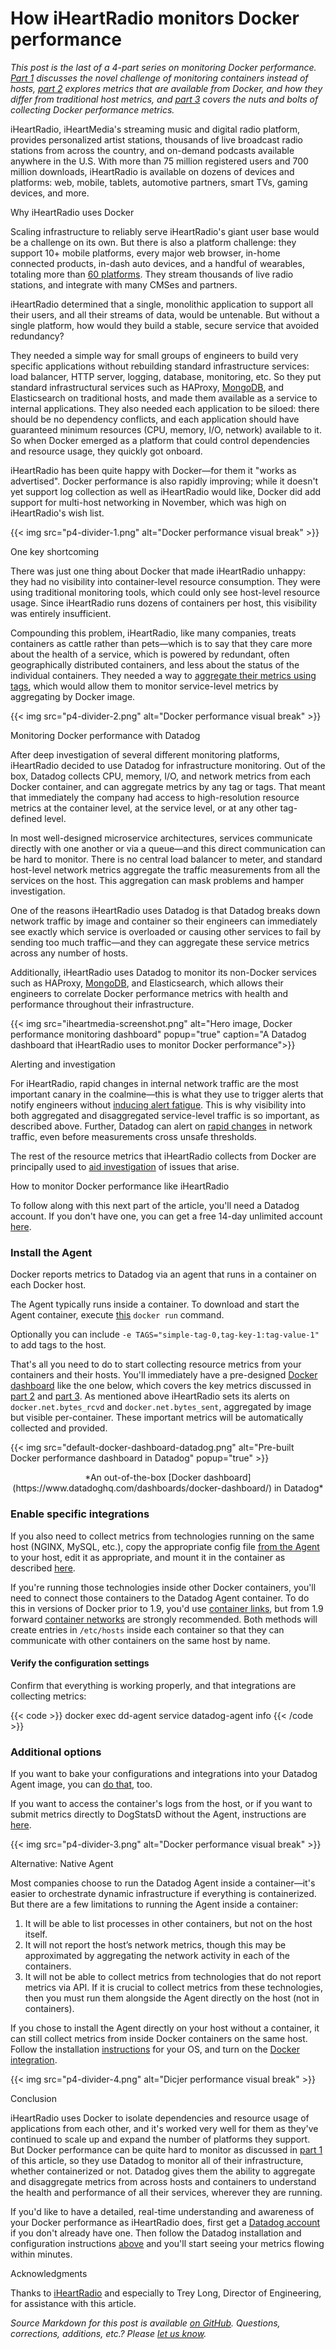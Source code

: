 # How iHeartRadio monitors Docker performance


*This post is the last of a 4-part series on monitoring Docker performance. [Part 1](/blog/the-docker-monitoring-problem) discusses the novel challenge of monitoring containers instead of hosts, [part 2](/blog/how-to-monitor-docker-resource-metrics/) explores metrics that are available from Docker, and how they differ from traditional host metrics, and [part 3](/blog/how-to-collect-docker-metrics/) covers the nuts and bolts of collecting Docker performance metrics.*

iHeartRadio, iHeartMedia's streaming music and digital radio platform, provides personalized artist stations, thousands of live broadcast radio stations from across the country, and on-demand podcasts available anywhere in the U.S. With more than 75 million registered users and 700 million downloads, iHeartRadio is available on dozens of devices and platforms: web, mobile, tablets, automotive partners, smart TVs, gaming devices, and more.

Why iHeartRadio uses Docker


Scaling infrastructure to reliably serve iHeartRadio's giant user base would be a challenge on its own. But there is also a platform challenge: they support 10+ mobile platforms, every major web browser, in-home connected products, in-dash auto devices, and a handful of wearables, totaling more than [60 platforms](https://en.wikipedia.org/wiki/IHeartRadio#Availability_and_Supported_Devices). They stream thousands of live radio stations, and integrate with many CMSes and partners.

iHeartRadio determined that a single, monolithic application to support all their users, and all their streams of data, would be untenable. But without a single platform, how would they build a stable, secure service that avoided redundancy?

They needed a simple way for small groups of engineers to build very specific applications without rebuilding standard infrastructure services: load balancer, HTTP server, logging, database, monitoring, etc. So they put standard infrastructural services such as HAProxy, [MongoDB](/blog/monitoring-mongodb-performance-metrics-wiredtiger/), and Elasticsearch on traditional hosts, and made them available as a service to internal applications. They also needed each application to be siloed: there should be no dependency conflicts, and each application should have guaranteed minimum resources (CPU, memory, I/O, network) available to it. So when Docker emerged as a platform that could control dependencies and resource usage, they quickly got onboard.

iHeartRadio has been quite happy with Docker—for them it "works as advertised". Docker performance is also rapidly improving; while it doesn't yet support log collection as well as iHeartRadio would like, Docker did add support for multi-host networking in November, which was high on iHeartRadio's wish list.

{{< img src="p4-divider-1.png" alt="Docker performance visual break" >}}

One key shortcoming


There was just one thing about Docker that made iHeartRadio unhappy: they had no visibility into container-level resource consumption. They were using traditional monitoring tools, which could only see host-level resource usage. Since iHeartRadio runs dozens of containers per host, this visibility was entirely insufficient.

Compounding this problem, iHeartRadio, like many companies, treats containers as cattle rather than pets—which is to say that they care more about the health of a service, which is powered by redundant, often geographically distributed containers, and less about the status of the individual containers. They needed a way to [aggregate their metrics using tags](/blog/the-docker-monitoring-problem/#tags), which would allow them to monitor service-level metrics by aggregating by Docker image.

{{< img src="p4-divider-2.png" alt="Docker performance visual break" >}}

Monitoring Docker performance with Datadog


After deep investigation of several different monitoring platforms, iHeartRadio decided to use Datadog for infrastructure monitoring. Out of the box, Datadog collects CPU, memory, I/O, and network metrics from each Docker container, and can aggregate metrics by any tag or tags. That meant that immediately the company had access to high-resolution resource metrics at the container level, at the service level, or at any other tag-defined level.

In most well-designed microservice architectures, services communicate directly with one another or via a queue—and this direct communication can be hard to monitor. There is no central load balancer to meter, and standard host-level network metrics aggregate the traffic measurements from all the services on the host. This aggregation can mask problems and hamper investigation.

One of the reasons iHeartRadio uses Datadog is that Datadog breaks down network traffic by image and container so their engineers can immediately see exactly which service is overloaded or causing other services to fail by sending too much traffic—and they can aggregate these service metrics across any number of hosts.

Additionally, iHeartRadio uses Datadog to monitor its non-Docker services such as HAProxy, [MongoDB](/blog/monitoring-mongodb-performance-metrics-wiredtiger/), and Elasticsearch, which allows their engineers to correlate Docker performance metrics with health and performance throughout their infrastructure.

{{< img src="iheartmedia-screenshot.png" alt="Hero image, Docker performance monitoring dashboard" popup="true" caption="A Datadog dashboard that iHeartRadio uses to monitor Docker performance">}}



Alerting and investigation


For iHeartRadio, rapid changes in internal network traffic are the most important canary in the coalmine—this is what they use to trigger alerts that notify engineers without [inducing alert fatigue](/blog/monitoring-101-alerting/). This is why visibility into both aggregated and disaggregated service-level traffic is so important, as described above. Further, Datadog can alert on [rapid changes](https://www.datadoghq.com/alerts/) in network traffic, even before measurements cross unsafe thresholds.

The rest of the resource metrics that iHeartRadio collects from Docker are principally used to [aid investigation](/blog/monitoring-101-investigation/) of issues that arise.

How to monitor Docker performance like iHeartRadio


To follow along with this next part of the article, you'll need a Datadog account. If you don't have one, you can get a free 14-day unlimited account [here](https://app.datadoghq.com/signup).

### Install the Agent


Docker reports metrics to Datadog via an agent that runs in a container on each Docker host.

The Agent typically runs inside a container. To download and start the Agent container, execute [this](https://app.datadoghq.com/account/settings#agent/docker) `docker run` command.

Optionally you can include `-e TAGS="simple-tag-0,tag-key-1:tag-value-1"` to add tags to the host.

That's all you need to do to start collecting resource metrics from your containers and their hosts. You'll immediately have a pre-designed [Docker dashboard](https://www.datadoghq.com/dashboards/docker-dashboard/) like the one below, which covers the key metrics discussed in [part 2](/blog/how-to-monitor-docker-resource-metrics/) and [part 3](/blog/how-to-collect-docker-metrics/). As mentioned above iHeartRadio sets its alerts on `docker.net.bytes_rcvd` and `docker.net.bytes_sent`, aggregated by image but visible per-container. These important metrics will be automatically collected and provided.

{{< img src="default-docker-dashboard-datadog.png" alt="Pre-built Docker performance dashboard in Datadog" popup="true" >}}

<center>
*An out-of-the-box [Docker dashboard](https://www.datadoghq.com/dashboards/docker-dashboard/) in Datadog*
</center>


### Enable specific integrations


If you also need to collect metrics from technologies running on the same host (NGINX, MySQL, etc.), copy the appropriate config file [from the Agent](https://github.com/DataDog/dd-agent/tree/master/conf.d) to your host, edit it as appropriate, and mount it in the container as described [here](https://github.com/DataDog/docker-dd-agent#enabling-integrations).

If you're running those technologies inside other Docker containers, you'll need to connect those containers to the Datadog Agent container. To do this in versions of Docker prior to 1.9, you'd use [container links](http://docs.docker.com/engine/userguide/networking/default_network/dockerlinks/), but from 1.9 forward [container networks](http://docs.docker.com/engine/userguide/networking/work-with-networks/#connect-containers) are strongly recommended. Both methods will create entries in `/etc/hosts` inside each container so that they can communicate with other containers on the same host by name.

#### Verify the configuration settings


Confirm that everything is working properly, and that integrations are collecting metrics:



{{< code >}}
docker exec dd-agent service datadog-agent info
{{< /code >}}





### Additional options


If you want to bake your configurations and integrations into your Datadog Agent image, you can [do that](https://github.com/DataDog/docker-dd-agent#build-an-image), too.

If you want to access the container's logs from the host, or if you want to submit metrics directly to DogStatsD without the Agent, instructions are [here](https://github.com/DataDog/docker-dd-agent#logs).

{{< img src="p4-divider-3.png" alt="Docker performance visual break" >}}

Alternative: Native Agent


Most companies choose to run the Datadog Agent inside a container—it's easier to orchestrate dynamic infrastructure if everything is containerized. But there are a few limitations to running the Agent inside a container:

1. It will be able to list processes in other containers, but not on the host itself.
2. It will not report the host’s network metrics, though this may be approximated by aggregating the network activity in each of the containers.
3. It will not be able to collect metrics from technologies that do not report metrics via API. If it is crucial to collect metrics from these technologies, then you must run them alongside the Agent directly on the host (not in containers).

If you chose to install the Agent directly on your host without a container, it can still collect metrics from inside Docker containers on the same host. Follow the installation [instructions](https://app.datadoghq.com/account/settings#agent) for your OS, and turn on the [Docker integration](https://app.datadoghq.com/account/settings#integrations/docker).

{{< img src="p4-divider-4.png" alt="Dicjer performance visual break" >}}

Conclusion


iHeartRadio uses Docker to isolate dependencies and resource usage of applications from each other, and it's worked very well for them as they've continued to scale up and expand the number of platforms they support. But Docker performance can be quite hard to monitor as discussed in [part 1](/blog/the-docker-monitoring-problem) of this article, so they use Datadog to monitor all of their infrastructure, whether containerized or not. Datadog gives them the ability to aggregate and disaggregate metrics from across hosts and containers to understand the health and performance of all their services, wherever they are running.

If you'd like to have a detailed, real-time understanding and awareness of your Docker performance as iHeartRadio does, first get a <a href="#" class="sign-up-trigger">Datadog account</a> if you don't already have one. Then follow the Datadog installation and configuration instructions [above](#install-the-agent) and you'll start seeing your metrics flowing within minutes.

Acknowledgments


Thanks to [iHeartRadio](http://www.iheart.com/) and especially to Trey Long, Director of Engineering, for assistance with this article.



*Source Markdown for this post is available [on GitHub](https://github.com/DataDog/the-monitor/blob/master/docker/4_how_iheartradio_monitors_docker_performance.md). Questions, corrections, additions, etc.? Please [let us know](https://github.com/datadog/the-monitor/issues).*
